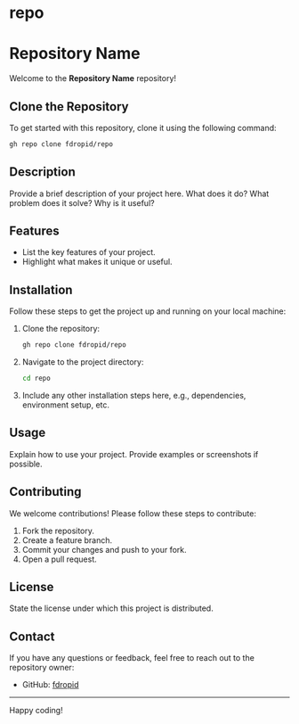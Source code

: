 # repo
# Repository Name

Welcome to the **Repository Name** repository!

## Clone the Repository

To get started with this repository, clone it using the following command:

```bash
gh repo clone fdropid/repo
```

## Description

Provide a brief description of your project here. What does it do? What problem does it solve? Why is it useful?

## Features

- List the key features of your project.
- Highlight what makes it unique or useful.

## Installation

Follow these steps to get the project up and running on your local machine:

1. Clone the repository:
   ```bash
   gh repo clone fdropid/repo
   ```
2. Navigate to the project directory:
   ```bash
   cd repo
   ```
3. Include any other installation steps here, e.g., dependencies, environment setup, etc.

## Usage

Explain how to use your project. Provide examples or screenshots if possible.

## Contributing

We welcome contributions! Please follow these steps to contribute:

1. Fork the repository.
2. Create a feature branch.
3. Commit your changes and push to your fork.
4. Open a pull request.

## License

State the license under which this project is distributed.

## Contact

If you have any questions or feedback, feel free to reach out to the repository owner:
- GitHub: [fdropid](https://github.com/fdropid)

--- 

Happy coding!

